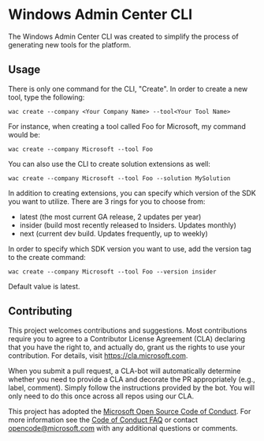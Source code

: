 # Windows Admin Center CLI #

The Windows Admin Center CLI was created to simplify the process of generating new tools for the platform.

## Usage ##

There is only one command for the CLI, "Create".  In order to create a new tool, type the following:

```
wac create --company <Your Company Name> --tool<Your Tool Name>
```
For instance, when creating a tool called Foo for Microsoft, my command would be:

```
wac create --company Microsoft --tool Foo
```

You can also use the CLI to create solution extensions as well:

```
wac create --company Microsoft --tool Foo --solution MySolution
```

In addition to creating extensions, you can specify which version of the SDK you want to utilize.  There are 3 rings for you to choose from:

* latest (the most current GA release, 2 updates per year)
* insider (build most recently released to Insiders.  Updates monthly)
* next (current dev build.  Updates frequently, up to weekly)

In order to specify which SDK version you want to use, add the version tag to the create command:

```
wac create --company Microsoft --tool Foo --version insider
```

Default value is latest.

## Contributing ##

This project welcomes contributions and suggestions.  Most contributions require you to agree to a
Contributor License Agreement (CLA) declaring that you have the right to, and actually do, grant us
the rights to use your contribution. For details, visit https://cla.microsoft.com.

When you submit a pull request, a CLA-bot will automatically determine whether you need to provide
a CLA and decorate the PR appropriately (e.g., label, comment). Simply follow the instructions
provided by the bot. You will only need to do this once across all repos using our CLA.

This project has adopted the [Microsoft Open Source Code of Conduct](https://opensource.microsoft.com/codeofconduct/).
For more information see the [Code of Conduct FAQ](https://opensource.microsoft.com/codeofconduct/faq/) or
contact [opencode@microsoft.com](mailto:opencode@microsoft.com) with any additional questions or comments.
